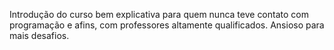 Introdução do curso bem explicativa para quem nunca teve contato com programação e afins, com professores altamente qualificados. 
Ansioso para mais desafios.